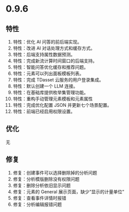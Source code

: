 # 0.9.6

## 特性

1. 特性：优化 AI 问答的前后端实现。
1. 特性：改进 AI 对话处理方式和缓存方式。
1. 特性：后端支持属性数据预测。
1. 特性：完成新流计算时间窗口的后端支持。
1. 特性：智能问答优化缓存和推荐问题。
1. 特性：元素可以列出面板模板列表。
1. 特性：完成 TDasset 云服务的用户登录集成。
1. 特性：默认创建一个 LLM 连接。
1. 特性：在基础库提供枚举集管理功能。
1. 特性：重构手动管理元素模板和元素属性
1. 特性：完成优化配置 JSON 并更新七个场景配置。
1. 特性：前端已经启用权限设置。

## 优化

无

## 修复

1. 修复：创建事件可以选择删除掉的分析问题
1. 修复：分析模版删除没有权限问题
1. 修复：删除分析依旧显示问题
1. 修复：元素的 General 展示页面，缺少“显示的计量单位“
1. 修复：查看事件详情时报错
1. 修复：分析编辑报错问题